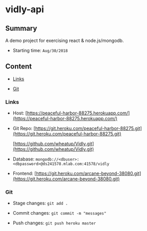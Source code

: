 # vidly-api

## Summary

<p>A demo project for exercising react & node.js/mongodb.</p>

* Starting time: ```Aug/30/2018```

## Content

* [Links](#Links)

* [Git](#Git)

### <span id="Links">Links</span>

* Host: 
   [https://peaceful-harbor-88275.herokuapp.com/](https://peaceful-harbor-88275.herokuapp.com/)

* Git Repo: 
   [https://git.heroku.com/peaceful-harbor-88275.git](https://git.heroku.com/peaceful-harbor-88275.git)

   [https://github.com/wheatup/Vidly.git](https://github.com/wheatup/Vidly.git)

* Database: 
   ```mongodb://<dbuser>:<dbpassword>@ds241578.mlab.com:41578/vidly```

* Frontend:
   [https://git.heroku.com/arcane-beyond-38080.git](https://git.heroku.com/arcane-beyond-38080.git)

### <span id="Git">Git</span>

* Stage changes: 
   ```git add .```

* Commit changes:
   ```git commit -m "messages"```

* Push changes:
   ```git push heroku master```